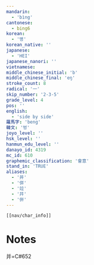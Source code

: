 ```yaml
---
mandarin:
  - 'bìng'
cantonese:
  - bing6
korean:
  - '병'
korean_native: ''
japanese:
  - 'HEI'
japanese_nanori: ''
vietnamese:
middle_chinese_initial: 'b'
middle_chinese_final: 'eŋ'
stroke_count: 8
radical: '一'
skip_number: '2-3-5'
grade_level: 4
pos: ''
english:
  - 'side by side'
羅馬字: 'beng'
韓文: '벙'
joyo_level: ''
hsk_level: ''
hanmun_edu_level: ''
danayo_id: 4319
mc_id: 610
graphemic_classification: '會意'
stand_in: 'TRUE'
aliases:
  - '并'
  - '併'
  - '竝'
  - '幷'
  - '倂'
---
```

```meta-bind-embed
[[nav/char_info]]
```

# Notes
并=C#652
